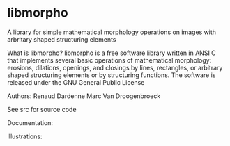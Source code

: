# libmorpho
A library for simple mathematical morphology operations on images with arbritary shaped structuring elements

What is libmorpho?
libmorpho is a free software library written in ANSI C that implements several basic operations of mathematical morphology: erosions, dilations, openings, and closings by lines, rectangles, or arbitrary shaped structuring elements or by structuring functions. The software is released under the GNU General Public License

Authors:
Renaud Dardenne
Marc Van Droogenbroeck 

See src for source code

Documentation: 

Illustrations: 

